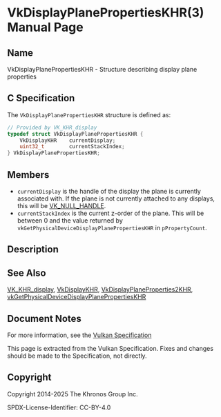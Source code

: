 # VkDisplayPlanePropertiesKHR(3) Manual Page

## Name

VkDisplayPlanePropertiesKHR - Structure describing display plane properties



## [](#_c_specification)C Specification

The `VkDisplayPlanePropertiesKHR` structure is defined as:

```c++
// Provided by VK_KHR_display
typedef struct VkDisplayPlanePropertiesKHR {
    VkDisplayKHR    currentDisplay;
    uint32_t        currentStackIndex;
} VkDisplayPlanePropertiesKHR;
```

## [](#_members)Members

- `currentDisplay` is the handle of the display the plane is currently associated with. If the plane is not currently attached to any displays, this will be [VK\_NULL\_HANDLE](https://registry.khronos.org/vulkan/specs/latest/man/html/VK_NULL_HANDLE.html).
- `currentStackIndex` is the current z-order of the plane. This will be between 0 and the value returned by `vkGetPhysicalDeviceDisplayPlanePropertiesKHR` in `pPropertyCount`.

## [](#_description)Description

## [](#_see_also)See Also

[VK\_KHR\_display](https://registry.khronos.org/vulkan/specs/latest/man/html/VK_KHR_display.html), [VkDisplayKHR](https://registry.khronos.org/vulkan/specs/latest/man/html/VkDisplayKHR.html), [VkDisplayPlaneProperties2KHR](https://registry.khronos.org/vulkan/specs/latest/man/html/VkDisplayPlaneProperties2KHR.html), [vkGetPhysicalDeviceDisplayPlanePropertiesKHR](https://registry.khronos.org/vulkan/specs/latest/man/html/vkGetPhysicalDeviceDisplayPlanePropertiesKHR.html)

## [](#_document_notes)Document Notes

For more information, see the [Vulkan Specification](https://registry.khronos.org/vulkan/specs/latest/html/vkspec.html#VkDisplayPlanePropertiesKHR)

This page is extracted from the Vulkan Specification. Fixes and changes should be made to the Specification, not directly.

## [](#_copyright)Copyright

Copyright 2014-2025 The Khronos Group Inc.

SPDX-License-Identifier: CC-BY-4.0
